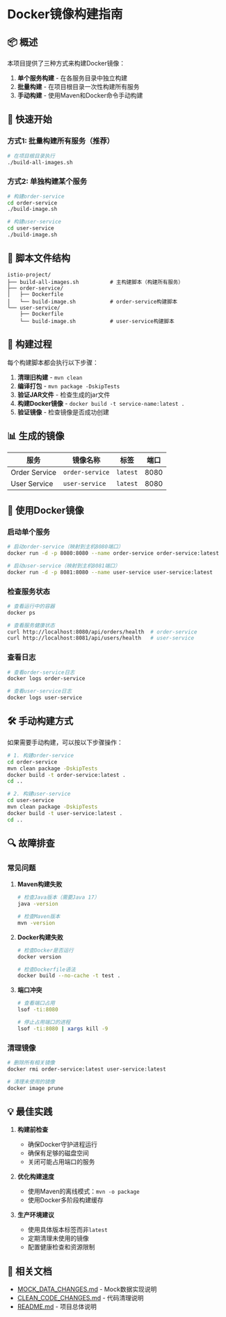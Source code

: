 # Docker镜像构建指南

## 📦 概述

本项目提供了三种方式来构建Docker镜像：
1. **单个服务构建** - 在各服务目录中独立构建
2. **批量构建** - 在项目根目录一次性构建所有服务
3. **手动构建** - 使用Maven和Docker命令手动构建

## 🚀 快速开始

### 方式1: 批量构建所有服务（推荐）

```bash
# 在项目根目录执行
./build-all-images.sh
```

### 方式2: 单独构建某个服务

```bash
# 构建order-service
cd order-service
./build-image.sh

# 构建user-service  
cd user-service
./build-image.sh
```

## 📁 脚本文件结构

```
istio-project/
├── build-all-images.sh          # 主构建脚本（构建所有服务）
├── order-service/
│   ├── Dockerfile
│   └── build-image.sh           # order-service构建脚本
└── user-service/
    ├── Dockerfile
    └── build-image.sh           # user-service构建脚本
```

## 🔧 构建过程

每个构建脚本都会执行以下步骤：

1. **清理旧构建** - `mvn clean`
2. **编译打包** - `mvn package -DskipTests`
3. **验证JAR文件** - 检查生成的jar文件
4. **构建Docker镜像** - `docker build -t service-name:latest .`
5. **验证镜像** - 检查镜像是否成功创建

## 📊 生成的镜像

| 服务 | 镜像名称 | 标签 | 端口 |
|------|----------|------|------|
| Order Service | `order-service` | `latest` | 8080 |
| User Service | `user-service` | `latest` | 8080 |

## 🐳 使用Docker镜像

### 启动单个服务

```bash
# 启动order-service（映射到主机8080端口）
docker run -d -p 8080:8080 --name order-service order-service:latest

# 启动user-service（映射到主机8081端口） 
docker run -d -p 8081:8080 --name user-service user-service:latest
```

### 检查服务状态

```bash
# 查看运行中的容器
docker ps

# 查看服务健康状态
curl http://localhost:8080/api/orders/health  # order-service
curl http://localhost:8081/api/users/health   # user-service
```

### 查看日志

```bash
# 查看order-service日志
docker logs order-service

# 查看user-service日志
docker logs user-service
```

## 🛠 手动构建方式

如果需要手动构建，可以按以下步骤操作：

```bash
# 1. 构建order-service
cd order-service
mvn clean package -DskipTests
docker build -t order-service:latest .
cd ..

# 2. 构建user-service
cd user-service  
mvn clean package -DskipTests
docker build -t user-service:latest .
cd ..
```

## 🔍 故障排查

### 常见问题

1. **Maven构建失败**
   ```bash
   # 检查Java版本（需要Java 17）
   java -version
   
   # 检查Maven版本
   mvn -version
   ```

2. **Docker构建失败**
   ```bash
   # 检查Docker是否运行
   docker version
   
   # 检查Dockerfile语法
   docker build --no-cache -t test .
   ```

3. **端口冲突**
   ```bash
   # 查看端口占用
   lsof -ti:8080
   
   # 停止占用端口的进程
   lsof -ti:8080 | xargs kill -9
   ```

### 清理镜像

```bash
# 删除所有相关镜像
docker rmi order-service:latest user-service:latest

# 清理未使用的镜像
docker image prune
```

## 💡 最佳实践

1. **构建前检查**
   - 确保Docker守护进程运行
   - 确保有足够的磁盘空间
   - 关闭可能占用端口的服务

2. **优化构建速度**
   - 使用Maven的离线模式：`mvn -o package`
   - 使用Docker多阶段构建缓存

3. **生产环境建议**
   - 使用具体版本标签而非`latest`
   - 定期清理未使用的镜像
   - 配置健康检查和资源限制

## 🔗 相关文档

- [MOCK_DATA_CHANGES.md](./MOCK_DATA_CHANGES.md) - Mock数据实现说明
- [CLEAN_CODE_CHANGES.md](./CLEAN_CODE_CHANGES.md) - 代码清理说明
- [README.md](./README.md) - 项目总体说明 